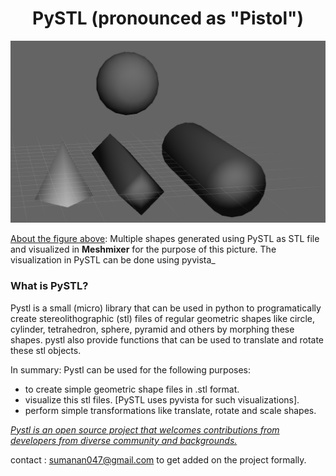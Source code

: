 # <h1 style="text-align:center; color:'red'">PySTL (pronounced as "Pistol")</h1>

<p text-align="center"><img src=".\assets\pystl_readme_cover.PNG" alt="Pystl_cover_image"></p>

<u>About the figure above</u>: Multiple shapes generated using PySTL as STL file and visualized in **Meshmixer** for the purpose of this picture. The visualization in PySTL can be done using pyvista\_

### What is PySTL?

Pystl is a small (micro) library that can be used in python to programatically create stereolithographic (stl) files of regular geometric shapes like circle, cylinder, tetrahedron, sphere, pyramid and others by morphing these shapes. pystl also provide functions that can be used to translate and rotate these stl objects.

In summary:
Pystl can be used for the following purposes:

- to create simple geometric shape files in .stl format.
- visualize this stl files. [PySTL uses pyvista for such visualizations].
- perform simple transformations like translate, rotate and scale shapes.

<u>_Pystl is an open source project that welcomes contributions from developers from diverse community and backgrounds._</u>

contact : sumanan047@gmail.com to get added on the project formally.
